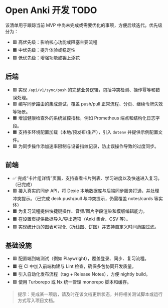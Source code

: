 # Open Anki 开发 TODO

该清单用于跟踪当前 MVP 中尚未完成或需要优化的事项，方便后续迭代。优先级分为：
- 🟥 高优先级：影响核心功能或阻塞主要流程
- 🟧 中优先级：提升体验或稳定性
- 🟩 低优先级：增强功能或锦上添花

## 后端
- 🟥 实现 `/api/v1/sync/push` 的完整业务逻辑，包括冲突检测、操作幂等和错误处理。
- 🟥 编写同步路由的集成测试，覆盖 push/pull 正常流程、分页、继续令牌失效等场景。
- 🟧 增加健康检查外的系统监控指标，例如 Prometheus 端点和结构化日志字段。
- 🟧 支持多环境配置加载（本地/预发布/生产），引入 `dotenv` 并提供示例配置文件。
- 🟩 为同步操作添加速率限制与设备指纹记录，防止误操作导致的过度同步。

## 前端
- ✅ 完成“卡片组详情”页面，支持查看卡片列表、学习进度以及快速进入复习。（已完成）
- 🟥 接入真实的同步 API，将 Dexie 本地数据库与后端同步服务打通，并处理冲突提示。（已完成 deck push/pull 与冲突提示，仍需覆盖 notes/cards 等实体）
- 🟧 为复习流程提供快捷键操作、音频/图片字段渲染和模版编辑能力。
- 🟧 在设置页提供数据导入/导出选项（Anki 集合、CSV 等）。
- 🟩 实现统计页的图表可视化（折线图、饼图）并支持自定义时间范围过滤。

## 基础设施
- 🟥 配置端到端测试（例如 Playwright），覆盖登录、同步、复习流程。
- 🟧 在 CI 中加入前端构建与 Lint 检查，确保多包协同开发质量。
- 🟧 引入自动化发布流程（tag + Release Notes），方便 nightly build。
- 🟩 使用 Turborepo 或 Nx 统一管理 monorepo 脚本和缓存。

> 提示：完成某一项后，请及时在该文档更新状态，并将相关测试脚本或运行方式写入项目文档。

